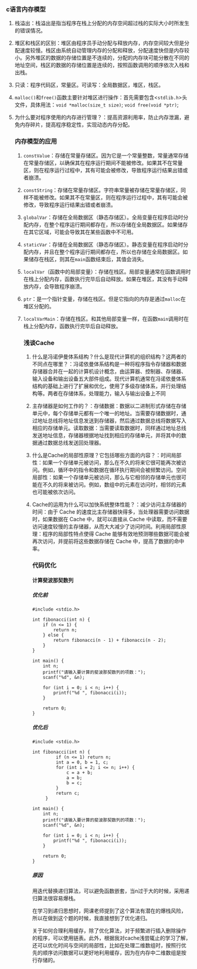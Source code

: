 ### c语言内存模型

1. 栈溢出：栈溢出是指当程序在栈上分配的内存空间超过栈的实际大小时所发生的错误情况。

2. 堆区和栈区的区别：堆区由程序员手动分配与释放内存，内存空间较大但是分配速度较慢。栈区由系统自动管理内存的分配和释放，分配速度快但是内存较小。另外堆区的数据的存储位置是不连续的，分配的内存块可能分散在不同的地址空间，栈区的数据的存储位置是连续的，按照函数调用的顺序依次入栈和出栈。

3. 只读：程序代码区，常量区。可读写：全局数据区，堆区，栈区。

4. `malloc()`和`free()`函数主要针对堆区进行操作：首先需要包含<`stdlib.h`>头文件，具体用法：`void *malloc(size_t size)`; `void free(void *ptr)`;

5. 为什么要对程序使用的内存进行管理？：提高资源利用率，防止内存泄漏，避免内存碎片，提高程序稳定性，实现动态内存分配。

   ### 内存模型的应用

   1. `constValue`：存储在常量存储区。因为它是一个常量整数，常量通常存储在常量存储区，以确保其在程序运行期间不能被修改。如果其不在常量区，则在程序运行过程中，其有可能会被修改，导致程序运行结果出错或者崩溃。

   2. `constString`：存储在常量存储区。字符串常量被存储在常量存储区，同样不能被修改。如果其不在常量区，则在程序运行过程中，其有可能会被修改，导致程序运行结果出错或者崩溃。

   3. `globalVar`：存储在全局数据区（静态存储区）。全局变量在程序启动时分配内存，在整个程序运行期间都存在，所以存储在全局数据区。如果储存在其它区域，可能会导致其在某些函数中不可用。

   4. `staticVar`：存储在全局数据区（静态存储区）。静态变量在程序启动时分配内存，并且在整个程序运行期间都存在，所以也存储在全局数据区。如果储存在栈区，则其在`main`函数结束后，其值会消失。

   5. `localVar`（函数中的局部变量）：存储在栈区。局部变量通常在函数调用时在栈上分配内存，函数执行完毕后自动释放。如果在堆区，其没有手动释放内存，会导致程序崩溃。

   6. `ptr`：是一个指针变量，存储在栈区。但是它指向的内存是通过`malloc`在堆区分配的。

   7. `localVarMain`：存储在栈区。和其他局部变量一样，在函数`main`调用时在栈上分配内存，函数执行完毕后自动释放。

      ### 浅谈Cache

      1. 什么是冯诺伊曼体系结构？什么是现代计算机的组织结构？这两者的不同点在哪里？：冯诺依曼体系结构是一种将程序指令存储器和数据存储器合并在一起的计算机设计概念，由运算器、控制器、存储器、输入设备和输出设备五大部件组成。现代计算机通常在冯诺依曼体系结构的基础上进行了扩展和优化，使用了多级存储体系，并行处理结构等。两者在存储体系，处理能力，输入与输出设备上不同

      2. 主存储器是如何工作的？：存储数据：数据以二进制形式存储在存储单元中，每个存储单元都有一个唯一的地址。当需要存储数据时，通过地址总线将地址信息发送到存储器，然后通过数据总线将数据写入相应的存储单元。读取数据：当需要读取数据时，同样通过地址总线发送地址信息，存储器根据地址找到相应的存储单元，并将其中的数据通过数据总线发送回处理器。

      3. 什么是Cache的局部性原理？它包括哪些方面的内容？：时间局部性：如果一个存储单元被访问，那么在不久的将来它很可能再次被访问。例如，循环中的指令和数据在循环执行期间会被频繁访问。空间局部性：如果一个存储单元被访问，那么与它相邻的存储单元也很可能在不久的将来被访问。例如，数组中的元素在访问时，相邻的元素也可能被依次访问。

      4. Cache的运用为什么可以加快系统整体性能？：减少访问主存储器的时间：由于 Cache 的速度比主存储器快得多，当处理器需要访问数据时，如果数据在 Cache 中，就可以直接从 Cache 中读取，而不需要访问速度较慢的主存储器，从而大大减少了访问时间。利用局部性原理：程序的局部性特点使得 Cache 能够有效地预测哪些数据可能会被再次访问，并提前将这些数据存储在 Cache 中，提高了数据的命中率。

         ### 代码优化
         
         #### 计算斐波那契数列
         
         ##### 优化前
         
         ```
         #include <stdio.h>
         
         int fibonacci(int n) {
             if (n <= 1) {
                 return n;
             } else {
                 return fibonacci(n - 1) + fibonacci(n - 2);
             }
         }
         
         int main() {
             int n;
             printf("请输入要计算的斐波那契数列的项数：");
             scanf("%d", &n);
         
             for (int i = 0; i < n; i++) {
                 printf("%d ", fibonacci(i));
             }
         
             return 0;
         }
         ```
         
         ##### 优化后
         
         ```
         #include <stdio.h>
         
         int fibonacci(int n) {
                  if (n <= 1) return n;
                  int a = 0, b = 1, c;
                  for (int i = 2; i <= n; i++) {
                      c = a + b;
                      a = b;
                      b = c;
                  }
                  return c;
              }
              
         int main() {
             int n;
             printf("请输入要计算的斐波那契数列的项数：");
             scanf("%d", &n);
         
             for (int i = 0; i < n; i++) {
                 printf("%d ", fibonacci(i));
             }
         
             return 0;
         }
         ```
         
         ##### 原因
         
         用迭代替换递归算法，可以避免函数嵌套，当n过于大的时候，采用递归算法很容易爆栈。
         
         在学习到递归思想时，网课老师提到了这个算法有潜在的爆栈风险，所以在做到这个题的时候，我直接想到了优化递归。
         
         关于如何合理利用缓存，除了优化算法，对于频繁进行插入删除操作的程序，可以使用链表。此外，根据我对cache浅尝辄止的学习了解，还可以优化时间与空间的局部性，比如在处理二维数组时，按照行优先的顺序访问数据可以更好地利用缓存，因为在内存中二维数组是按行存储的。